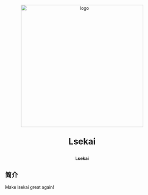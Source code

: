 <p align="center">
	<img width="400" height="400" alt="logo" src="http://115.190.20.248:9000/lsekai/icon%2Fb208151cec8d67e1f35a464cbb8e939a.png">
</p>
<h1 align="center" style="margin: 30px 0 30px; font-weight: bold;">Lsekai</h1>
<h4 align="center">Lsekai</h4>

## 简介
Make lsekai great again!